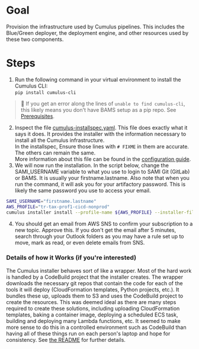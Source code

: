 # Goal
Provision the infrastructure used by Cumulus pipelines.  This includes the Blue/Green deployer, the deployment engine, and other resources used by these two components.


# Steps
1. Run the following command in your virtual environment to install the Cumulus CLI:  
`pip install cumulus-cli`  
> :pushpin: If you get an error along the lines of `unable to find cumulus-cli`, this likely means you don't have BAMS setup as a pip repo.  See [Prerequisites](https://thehub.thomsonreuters.com/docs/DOC-2914661#jive_content_id_SAMI_Bams_Credentials_and_Usage).

2. Inspect the file [cumulus-installspec.yaml](cumulus-installspec.yaml).  This file does exactly what it says it does.  It provides the installer with the information necessary to install all the Cumulus infrastructure.  
In the installspec, Ensure those lines with `# FIXME` in them are accurate.  The others can remain the same.  
More information about this file can be found in the [configuration guide](https://thehub.thomsonreuters.com/docs/DOC-2914507).
1. We will now run the installation.  In the script below, change the SAMI_USERNAME variable to what you use to login to SAMI Git (GitLab) or BAMS.  It is usually your firstname.lastname.  Also note that when you run the command, it will ask you for your artifactory password.  This is likely the same password you use to access your email.
```sh
SAMI_USERNAME="firstname.lastname"
AWS_PROFILE="tr-tax-prof1-cicd-nonprod"
cumulus installer install --profile-name ${AWS_PROFILE} --installer-file cumulus-installspec.yaml --artifactory-username ${SAMI_USERNAME}
```
4. You should get an email from AWS SNS to confirm your subscription to a new topic.  Approve this.  If you don't get the email after 5 minutes, search through your Outlook folders as you may have a rule set up to move, mark as read, or even delete emails from SNS.


### Details of how it Works (if you're interested)
The Cumulus installer behaves sort of like a wrapper.  Most of the hard work is handled by a CodeBuild project that the installer creates.  The wrapper downloads the necessary git repos that contain the code for each of the tools it will deploy (CloudFormation templates, Python projects, etc.).  It bundles these up, uploads them to S3 and uses the CodeBuild project to create the resources.  This was deemed ideal as there are many steps required to create these solutions, including uploading CloudFormation templates, baking a container image, deploying a scheduled ECS task, building and deploying many Lambda functions, etc.  It seemed to make more sense to do this in a controlled environment such as CodeBuild than having all of these things run on each person's laptop and hope for consistency. See [the README](https://github.com/tr/cumulus_python-cumulus-installer) for further details.
